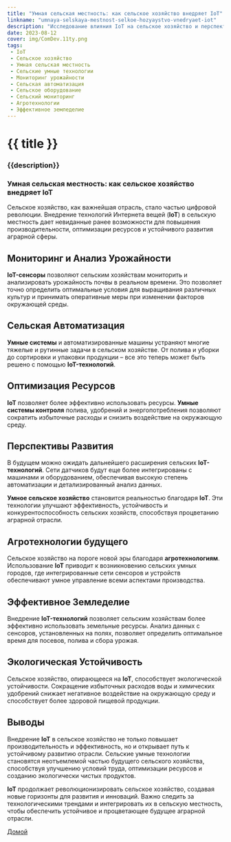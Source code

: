 ```yaml
---
title: "Умная сельская местность: как сельское хозяйство внедряет IoT"
linkname: "umnaya-selskaya-mestnost-selkoe-hozyaystvo-vnedryaet-iot"
description: "Исследование влияния IoT на сельское хозяйство и перспективы умной сельской местности."
date: 2023-08-12
cover: img/ComDev.11ty.png
tags: 
 - IoT
 - Сельское хозяйство
 - Умная сельская местность
 - Сельские умные технологии
 - Мониторинг урожайности
 - Сельская автоматизация
 - Сельское оборудование
 - Сельский мониторинг
 - Агротехнологии
 - Эффективное земледелие
---
```

# {{ title }}
### {{description}}

### Умная сельская местность: как сельское хозяйство внедряет IoT

Сельское хозяйство, как важнейшая отрасль, стало частью цифровой революции. Внедрение технологий Интернета вещей (**IoT**) в сельскую местность дает невиданные ранее возможности для повышения производительности, оптимизации ресурсов и устойчивого развития аграрной сферы.

## Мониторинг и Анализ Урожайности

**IoT-сенсоры** позволяют сельским хозяйствам мониторить и анализировать урожайность почвы в реальном времени. Это позволяет точно определить оптимальные условия для выращивания различных культур и принимать оперативные меры при изменении факторов окружающей среды.

## Сельская Автоматизация

**Умные системы** и автоматизированные машины устраняют многие тяжелые и рутинные задачи в сельском хозяйстве. От полива и уборки до сортировки и упаковки продукции – все это теперь может быть решено с помощью **IoT-технологий**.

## Оптимизация Ресурсов

**IoT** позволяет более эффективно использовать ресурсы. **Умные системы контроля** полива, удобрений и энергопотребления позволяют сократить избыточные расходы и снизить воздействие на окружающую среду.

## Перспективы Развития

В будущем можно ожидать дальнейшего расширения сельских **IoT-технологий**. Сети датчиков будут еще более интегрированы с машинами и оборудованием, обеспечивая высокую степень автоматизации и детализированный анализ данных.

**Умное сельское хозяйство** становится реальностью благодаря **IoT**. Эти технологии улучшают эффективность, устойчивость и конкурентоспособность сельских хозяйств, способствуя процветанию аграрной отрасли.

## Агротехнологии будущего

Сельское хозяйство на пороге новой эры благодаря **агротехнологиям**. Использование **IoT** приводит к возникновению сельских умных городов, где интегрированные сети сенсоров и устройств обеспечивают умное управление всеми аспектами производства.

## Эффективное Земледелие

Внедрение **IoT-технологий** позволяет сельским хозяйствам более эффективно использовать земельные ресурсы. Анализ данных с сенсоров, установленных на полях, позволяет определить оптимальное время для посевов, полива и сбора урожая.

## Экологическая Устойчивость

Сельское хозяйство, опирающееся на **IoT**, способствует экологической устойчивости. Сокращение избыточных расходов воды и химических удобрений снижает негативное воздействие на окружающую среду и способствует более здоровой пищевой продукции.

## Выводы

Внедрение **IoT** в сельское хозяйство не только повышает производительность и эффективность, но и открывает путь к устойчивому развитию отрасли. Сельские умные технологии становятся неотъемлемой частью будущего сельского хозяйства, способствуя улучшению условий труда, оптимизации ресурсов и созданию экологически чистых продуктов.

**IoT** продолжает революционизировать сельское хозяйство, создавая новые горизонты для развития и инноваций. Важно следить за технологическими трендами и интегрировать их в сельскую местность, чтобы обеспечить устойчивое и процветающее будущее аграрной отрасли.

[Домой](/)
